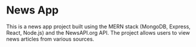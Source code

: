 # News App

This is a news app project built using the MERN stack (MongoDB, Express, React, Node.js) and the NewsAPI.org API. The project allows users to view news articles from various sources.



